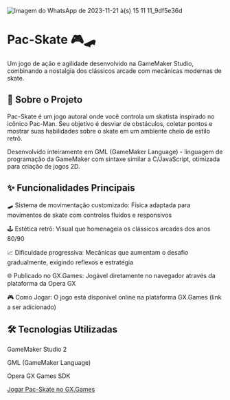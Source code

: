 ![Imagem do WhatsApp de 2023-11-21 à(s) 15 11 11_9df5e36d](https://github.com/user-attachments/assets/8cfa02aa-512a-4143-a70a-0d75e0ece030)

<h1>Pac-Skate 🎮🛹</h1>

<p>Um jogo de ação e agilidade desenvolvido na GameMaker Studio, combinando a nostalgia dos clássicos arcade com mecânicas modernas de skate.</p>

<h2>🚀 Sobre o Projeto</h2>

Pac-Skate é um jogo autoral onde você controla um skatista inspirado no icônico Pac-Man. Seu objetivo é desviar de obstáculos, coletar pontos e mostrar suas habilidades sobre o skate em um ambiente cheio de estilo retrô.

Desenvolvido inteiramente em GML (GameMaker Language) - linguagem de programação da GameMaker com sintaxe similar a C/JavaScript, otimizada para criação de jogos 2D.

<h2>✨ Funcionalidades Principais</h2>

🛹 Sistema de movimentação customizado: Física adaptada para movimentos de skate com controles fluidos e responsivos

🕹️ Estética retrô: Visual que homenageia os clássicos arcades dos anos 80/90

📈 Dificuldade progressiva: Mecânicas que aumentam o desafio gradualmente, exigindo reflexos e estratégia

🌐 Publicado no GX.Games: Jogável diretamente no navegador através da plataforma da Opera GX

🎮 Como Jogar: O jogo está disponível online na plataforma GX.Games (link a ser adicionado)

<h2>🛠️ Tecnologias Utilizadas</h2>

GameMaker Studio 2

GML (GameMaker Language)

Opera GX Games SDK

[Jogar Pac-Skate no GX.Games](https://gx.games/pt-br/games/8e18rf/pac-skate/)
